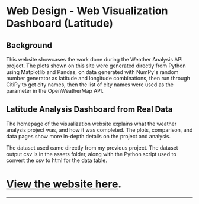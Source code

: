# Web Design - Web Visualization Dashboard (Latitude)

## Background

This website showcases the work done during the Weather Analysis API project. The plots shown on this site were generated directly from Python using Matplotlib and Pandas, on data generated with NumPy's random number generator as latitude and longitude combinations, then run through CitiPy to get city names, then the list of city names were used as the parameter in the OpenWeatherMap API.

## Latitude Analysis Dashboard from Real Data

The homepage of the visualization website explains what the weather analysis project was, and how it was completed. The plots, comparison, and data pages show more in-depth details on the project and analysis.

The dataset used came directly from my previous project. The dataset output csv is in the assets folder, along with the Python script used to convert the csv to html for the data table.

# [View the website here](https://ennegineer.github.io/webvisdashboard/).
- - -

